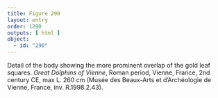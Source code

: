 ```yaml
---
title: Figure 290
layout: entry
order: 1290
outputs: [ html ]
object:
  - id: "290"
---
```


Detail of the body showing the more prominent overlap of the gold leaf squares. *Great Dolphins of Vienne*, Roman period, Vienne, France, 2nd century CE, max L. 260 cm (Musée des Beaux-Arts et d’Archéologie de Vienne, France, inv. R.1998.2.43).
